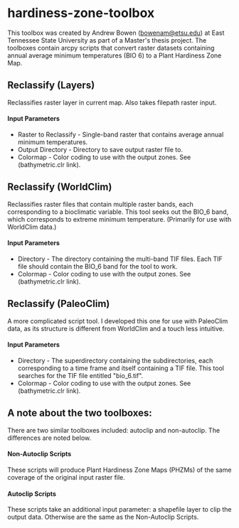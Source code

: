 # hardiness-zone-toolbox
This toolbox was created by Andrew Bowen (bowenam@etsu.edu) at East Tennessee State University as part of a Master's thesis project. The toolboxes contain arcpy scripts that convert raster datasets containing annual average minimum temperatures (BIO 6) to a Plant Hardiness Zone Map. 

## Reclassify (Layers)
Reclassifies raster layer in current map. Also takes filepath raster input. 
#### Input Parameters
* Raster to Reclassify - Single-band raster that contains average annual minimum temperatures.
* Output Directory - Directory to save output raster file to.
* Colormap - Color coding to use with the output zones. See (bathymetric.clr link). 

## Reclassify (WorldClim)
Reclassifies raster files that contain multiple raster bands, each corresponding to a bioclimatic variable. This tool seeks out the BIO_6 band, which corresponds to extreme minimum temperature. (Primarily for use with WorldClim data.)
#### Input Parameters
* Directory - The directory containing the multi-band TIF files. Each TIF file should contain the BIO_6 band for the tool to work. 
* Colormap - Color coding to use with the output zones. See (bathymetric.clr link). 

## Reclassify (PaleoClim)
A more complicated script tool. I developed this one for use with PaleoClim data, as its structure is different from WorldClim and a touch less intuitive. 
#### Input Parameters
* Directory - The superdirectory containing the subdirectories, each corresponding to a time frame and itself containing a TIF file. This tool searches for the TIF file entitled "bio_6.tif". 
* Colormap - Color coding to use with the output zones. See (bathymetric.clr link). 

## A note about the two toolboxes:
There are two similar toolboxes included: autoclip and non-autoclip. The differences are noted below. 
#### Non-Autoclip Scripts
These scripts will produce Plant Hardiness Zone Maps (PHZMs) of the same coverage of the original input raster file. 
#### Autoclip Scripts
These scripts take an additional input parameter: a shapefile layer to clip the output data. Otherwise are the same as the Non-Autoclip Scripts.

